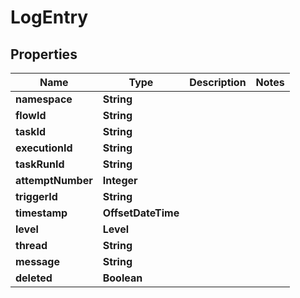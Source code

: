 

# LogEntry


## Properties

| Name | Type | Description | Notes |
|------------ | ------------- | ------------- | -------------|
|**namespace** | **String** |  |  |
|**flowId** | **String** |  |  |
|**taskId** | **String** |  |  |
|**executionId** | **String** |  |  |
|**taskRunId** | **String** |  |  |
|**attemptNumber** | **Integer** |  |  |
|**triggerId** | **String** |  |  |
|**timestamp** | **OffsetDateTime** |  |  |
|**level** | **Level** |  |  |
|**thread** | **String** |  |  |
|**message** | **String** |  |  |
|**deleted** | **Boolean** |  |  |




